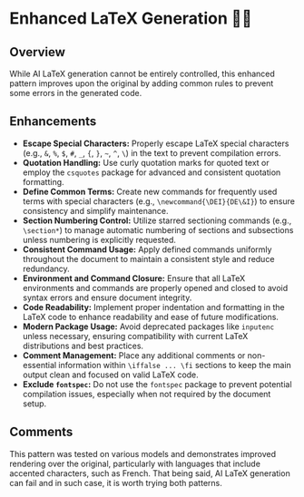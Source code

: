 # Enhanced LaTeX Generation 📄✨

## Overview

While AI LaTeX generation cannot be entirely controlled, this enhanced pattern improves upon the original by adding common rules to prevent some errors in the generated code.

## Enhancements

- **Escape Special Characters:** Properly escape LaTeX special characters (e.g., `&`, `%`, `$`, `#`, `_`, `{`, `}`, `~`, `^`, `\`) in the text to prevent compilation errors.
- **Quotation Handling:** Use curly quotation marks for quoted text or employ the `csquotes` package for advanced and consistent quotation formatting.
- **Define Common Terms:** Create new commands for frequently used terms with special characters (e.g., `\newcommand{\DEI}{DE\&I}`) to ensure consistency and simplify maintenance.
- **Section Numbering Control:** Utilize starred sectioning commands (e.g., `\section*`) to manage automatic numbering of sections and subsections unless numbering is explicitly requested.
- **Consistent Command Usage:** Apply defined commands uniformly throughout the document to maintain a consistent style and reduce redundancy.
- **Environment and Command Closure:** Ensure that all LaTeX environments and commands are properly opened and closed to avoid syntax errors and ensure document integrity.
- **Code Readability:** Implement proper indentation and formatting in the LaTeX code to enhance readability and ease of future modifications.
- **Modern Package Usage:** Avoid deprecated packages like `inputenc` unless necessary, ensuring compatibility with current LaTeX distributions and best practices.
- **Comment Management:** Place any additional comments or non-essential information within `\iffalse ... \fi` sections to keep the main output clean and focused on valid LaTeX code.
- **Exclude `fontspec`:** Do not use the `fontspec` package to prevent potential compilation issues, especially when not required by the document setup.

## Comments
This pattern was tested on various models and demonstrates improved rendering over the original, particularly with languages that include accented characters, such as French. That being said, AI LaTeX generation can fail and in such case, it is worth trying both patterns.
